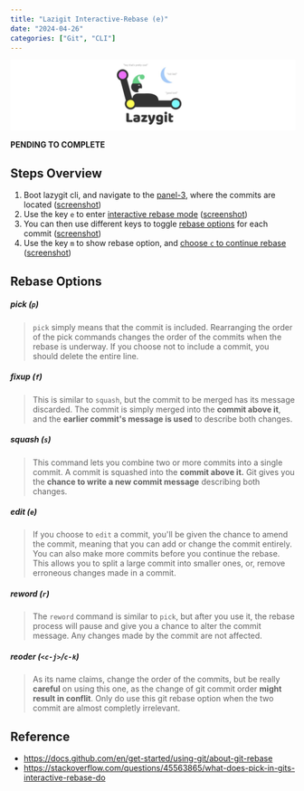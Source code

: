 ```yaml
---
title: "Lazigit Interactive-Rebase (e)"
date: "2024-04-26"
categories: ["Git", "CLI"]
---
```


![2024-04-26T152158](2024-04-26T152158.jpg)

**PENDING TO COMPLETE** 





## Steps Overview

1.   Boot lazygit cli, and navigate to the <u>panel-3</u>, where the commits are located ([screenshot](2024-04-26T152347.jpg))
2.   Use the key `e` to enter <u>interactive rebase mode</u> ([screenshot](2024-04-26T152511.jpg))
3.   You can then use different keys to toggle <u>rebase options</u> for each commit ([screenshot](2024-04-26T153203.jpg))
4.   Use the key `m` to show rebase option, and <u>choose `c` to continue rebase </u> ([screenshot](2024-04-26T153430.jpg))



## Rebase Options

##### pick (`p`)

>    `pick` simply means that the commit is included. Rearranging the order of the pick commands changes the order of the commits when the rebase is underway. If you choose not to include a commit, you should delete the entire line.

##### fixup (`f`)

>   This is similar to `squash`, but the commit to be merged has its message discarded. The commit is simply merged into the **commit above it**, and the **earlier commit's message is used** to describe both changes.

##### squash (`s`)

>    This command lets you combine two or more commits into a single commit. A commit is squashed into the **commit above it.** Git gives you the **chance to write a new commit message** describing both changes.

##### edit (`e`)

>   If you choose to `edit` a commit, you'll be given the chance to amend the commit, meaning that you can add or change the commit entirely. You can also make more commits before you continue the rebase. This allows you to split a large commit into smaller ones, or, remove erroneous changes made in a commit.

##### reword (`r`)

>   The `reword` command is similar to `pick`, but after you use it, the rebase process will pause and give you a chance to alter the commit message. Any changes made by the commit are not affected.

##### reoder (`<c-j>`/`c-k`)

>   As its name claims, change the order of the commits, but be really **careful** on using this one, as the change of git commit order **might result in conflit**. Only do use this git rebase option when the two commit are almost completly irrelevant. 



## Reference

-   https://docs.github.com/en/get-started/using-git/about-git-rebase
-   https://stackoverflow.com/questions/45563865/what-does-pick-in-gits-interactive-rebase-do

